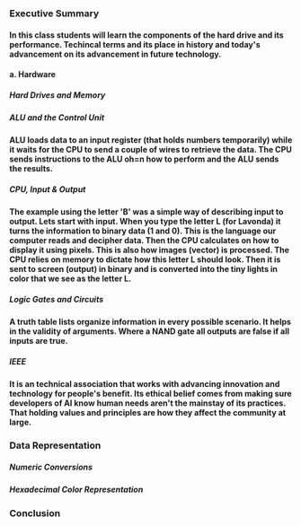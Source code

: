 ### Executive Summary

#### In this class students will learn the components of the hard drive and its performance. Techincal terms and its place in history and today's advancement on its advancement in future technology. 

#### a. Hardware
##### Hard Drives and Memory

##### ALU and the Control Unit

#### ALU loads data to an input register (that holds numbers temporarily) while it waits for the CPU to send a couple of wires to retrieve the data. The CPU sends instructions to the ALU oh=n how to perform and the ALU sends the results.

##### CPU, Input & Output

#### The example using the letter 'B' was a simple way of describing input to output. Lets start with input. When you type the letter L (for Lavonda) it turns the information to binary data (1 and 0). This is the language our computer reads and decipher data. Then the CPU calculates on how to display it using pixels. This is also how images (vector) is processed. The CPU relies on memory to dictate how this letter L should look. Then it is sent to screen (output) in binary and is converted into the tiny lights in color that we see as the letter L.

##### Logic Gates and Circuits

#### A truth table lists organize information in every possible scenario. It helps in the validity of arguments. Where a NAND gate all outputs are false if all inputs are true.

##### IEEE

#### It is an technical association that works with advancing innovation and technology for people's benefit. Its ethical belief comes from making sure developers of AI know human needs aren't the mainstay of its practices. That holding values and principles are how they affect the community at large. 

### Data Representation

##### Numeric Conversions

##### Hexadecimal Color Representation

### Conclusion

####
